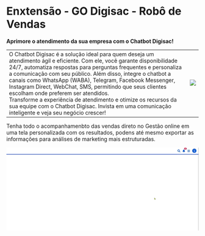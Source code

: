 # Enxtensão - GO Digisac - Robô de Vendas

**Aprimore o atendimento da sua empresa com o Chatbot Digisac!**

| | |
|-|-|
|O Chatbot Digisac é a solução ideal para quem deseja um atendimento ágil e eficiente. Com ele, você garante disponibilidade 24/7, automatiza respostas para perguntas frequentes e personaliza a comunicação com seu público. Além disso, integre o chatbot a canais como WhatsApp (WABA), Telegram, Facebook Messenger, Instagram Direct, WebChat, SMS, permitindo que seus clientes escolham onde preferem ser atendidos. <br> Transforme a experiência de atendimento e otimize os recursos da sua equipe com o Chatbot Digisac. Invista em uma comunicação inteligente e veja seu negócio crescer!|![](https://github.com/Gestao-Online/public-docs/blob/13da8bd1b573365b31cfd67c451dcbcc953d65b7/erp-v2/assets/marketplace/go-digisac/robo_digisac_video.gif?raw=true)|

Tenha todo o acompanhamenbto das vendas direto no Gestão online em uma tela personalizada com os resultados, podens até mesmo exportar as informações para análises de marketing mais estruturadas.

![](https://github.com/Gestao-Online/public-docs/blob/13da8bd1b573365b31cfd67c451dcbcc953d65b7/erp-v2/assets/marketplace/go-digisac/robo_digisac_tela.gif?raw=true)

